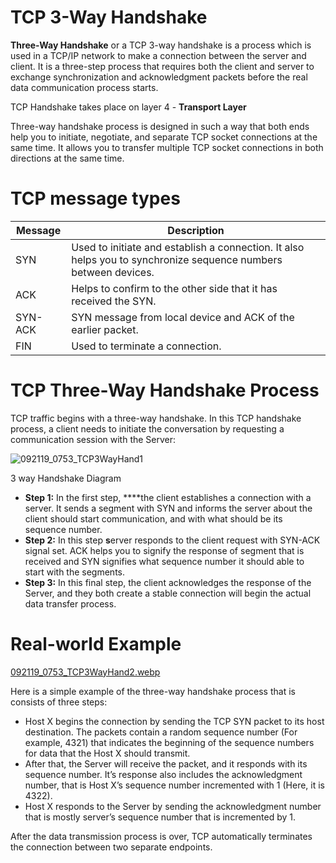 # TCP 3-Way Handshake

**Three-Way Handshake** or a TCP 3-way handshake is a process which is used in a TCP/IP network to make a connection between the server and client. It is a three-step process that requires both the client and server to exchange synchronization and acknowledgment packets before the real data communication process starts.

TCP Handshake takes place on layer 4 - **Transport Layer**

Three-way handshake process is designed in such a way that both ends help you to initiate, negotiate, and separate TCP socket connections at the same time. It allows you to transfer multiple TCP socket connections in both directions at the same time.

# **TCP message types**

| Message | Description |
| --- | --- |
| SYN | Used to initiate and establish a connection. It also helps you to synchronize sequence numbers between devices. |
| ACK | Helps to confirm to the other side that it has received the SYN. |
| SYN-ACK | SYN message from local device and ACK of the earlier packet. |
| FIN | Used to terminate a connection. |

# **TCP Three-Way Handshake Process**

TCP traffic begins with a three-way handshake. In this TCP handshake process, a client needs to initiate the conversation by requesting a communication session with the Server:

![092119_0753_TCP3WayHand1](https://user-images.githubusercontent.com/68123282/176364522-019b7424-d3d6-4309-a75d-493d94ff5af6.jpeg)

3 way Handshake Diagram

- **Step 1:** In the first step, ****the client establishes a connection with a server. It sends a segment with SYN and informs the server about the client should start communication, and with what should be its sequence number.
- **Step 2:** In this step **s**erver responds to the client request with SYN-ACK signal set. ACK helps you to signify the response of segment that is received and SYN signifies what sequence number it should able to start with the segments.
- **Step 3:** In this final step, the client acknowledges the response of the Server, and they both create a stable connection will begin the actual data transfer process.

# **Real-world Example**

[092119_0753_TCP3WayHand2.webp](https://s3-us-west-2.amazonaws.com/secure.notion-static.com/b057ad46-7e84-43f0-9934-9bcfd1b95949/092119_0753_TCP3WayHand2.webp)

Here is a simple example of the three-way handshake process that is consists of three steps:

- Host X begins the connection by sending the TCP SYN packet to its host destination. The packets contain a random sequence number (For example, 4321) that indicates the beginning of the sequence numbers for data that the Host X should transmit.
- After that, the Server will receive the packet, and it responds with its sequence number. It’s response also includes the acknowledgment number, that is Host X’s sequence number incremented with 1 (Here, it is 4322).
- Host X responds to the Server by sending the acknowledgment number that is mostly server’s sequence number that is incremented by 1.

After the data transmission process is over, TCP automatically terminates the connection between two separate endpoints.

